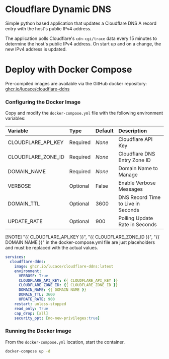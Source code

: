 # Cloudflare Dynamic DNS

Simple python based application that updates a Cloudflare DNS A record entry with
the host's public IPv4 address.

The application polls Cloudflare's `cdn-cgi/trace` data every 15 minutes to
determine the host's public IPv4 address.  On start up and on a change, the
new IPv4 address is updated.

# Deploy with Docker Compose

Pre-compiled images are available via the GitHub docker repository:
[ghcr.io/lucace/cloudflare-ddns](https://ghcr.io/lucace/cloudflare-ddns)

### Configuring the Docker Image

Copy and modify the `docker-compose.yml` file with the following environment variables:

| Variable           | Type        | Default |  Description                       |
|:------------------ |:----------- |:------- |:---------------------------------- |
| CLOUDFLARE_API_KEY | Required    | _None_  | Cloudflare API Key                 |
| CLOUDFLARE_ZONE_ID | Required    | _None_  | Cloudflare DNS Entry Zone ID       |
| DOMAIN_NAME        | Required    | _None_  | Domain Name to Manage              |
| VERBOSE            | Optional    | False   | Enable Verbose Messages            |
| DOMAIN_TTL         | Optional    | 3600    | DNS Record Time to Live in Seconds |
| UPDATE_RATE        | Optional    | 900     | Polling Update Rate in Seconds     |

[!NOTE]
"{{ CLOUDFLARE_API_KEY }}", "{{ CLOUDFLARE_ZONE_ID }}", "{{ DOMAIN NAME }}" in the
docker-compose.yml file are just placeholders and must be replaced with the actual values.

```yaml
services:
  cloudflare-ddns:
    image: ghcr.io/lucace/cloudflare-ddns:latest
    environment:
      VERBOSE: True
      CLOUDFLARE_API_KEY: {{ CLOUDFLARE_API_KEY }}
      CLOUDFLARE_ZONE_ID: {{ CLOUDFLARE_ZONE_ID }}
      DOMAIN_NAME: {{ DOMAIN NAME }}
      DOMAIN_TTL: 3600
      UPDATE_RATE: 900
    restart: unless-stopped
    read_only: True
    cap_drop: [all]
    security_opt: [no-new-privileges:true]
```

### Running the Docker Image

From the `docker-compose.yml` location, start the container.

```bash
docker-compose up -d
```
